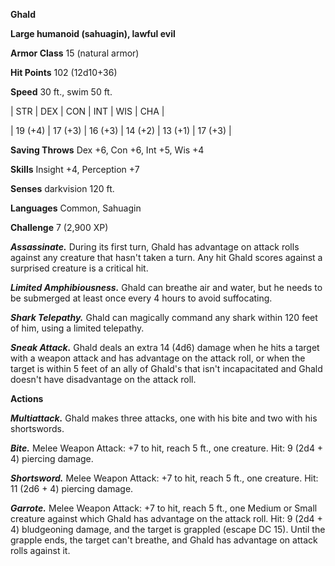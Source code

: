 **Ghald**

**Large humanoid (sahuagin), lawful evil**

**Armor Class** 15 (natural armor)

**Hit Points** 102 (12d10+36)

**Speed** 30 ft., swim 50 ft.

|   STR   |   DEX   |   CON   |   INT   |   WIS   |   CHA   |
  
| 19 (+4) | 17 (+3) | 16 (+3) | 14 (+2) | 13 (+1) | 17 (+3) |

**Saving Throws** Dex +6, Con +6, Int +5, Wis +4

**Skills** Insight +4, Perception +7

**Senses** darkvision 120 ft.

**Languages** Common, Sahuagin

**Challenge** 7 (2,900 XP)

***Assassinate.*** During its first turn, Ghald has advantage on attack rolls against any creature that hasn't taken a turn. Any hit Ghald scores against a surprised creature is a critical hit.

***Limited Amphibiousness.*** Ghald can breathe air and water, but he needs to be submerged at least once every 4 hours to avoid suffocating.

***Shark Telepathy.*** Ghald can magically command any shark within 120 feet of him, using a limited telepathy.

***Sneak Attack.*** Ghald deals an extra 14 (4d6) damage when he hits a target with a weapon attack and has advantage on the attack roll, or when the target is within 5 feet of an ally of Ghald's that isn't incapacitated and Ghald doesn't have disadvantage on the attack roll.

**Actions**

***Multiattack.*** Ghald makes three attacks, one with his bite and two with his shortswords.

***Bite.*** Melee Weapon Attack: +7 to hit, reach 5 ft., one creature. Hit: 9 (2d4 + 4) piercing damage.

***Shortsword.*** Melee Weapon Attack: +7 to hit, reach 5 ft., one creature. Hit: 11 (2d6 + 4) piercing damage.

***Garrote.*** Melee Weapon Attack: +7 to hit, reach 5 ft., one Medium or Small creature against which Ghald has advantage on the attack roll. Hit: 9 (2d4 + 4) bludgeoning damage, and the target is grappled (escape DC 15). Until the grapple ends, the target can't breathe, and Ghald has advantage on attack rolls against it.

